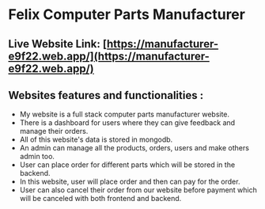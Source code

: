 # Felix Computer Parts Manufacturer

## Live Website Link: [https://manufacturer-e9f22.web.app/](https://manufacturer-e9f22.web.app/)

## Websites features and functionalities :
* My website is a full stack computer parts manufacturer website.
* There is a dashboard for users where they can give feedback and manage their orders.
* All of this website's data is stored in mongodb.
* An admin can manage all the products, orders, users and make others admin too.
* User can place order for different parts which will be stored in the backend.
* In this website, user will place order and then can pay for the order.
* User can also cancel their order from our website before payment which will be canceled with both frontend and backend.